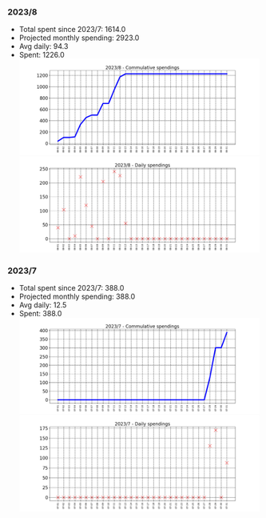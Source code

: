 ### 2023/8
- Total spent since 2023/7: 1614.0
- Projected monthly spending: 2923.0
- Avg daily: 94.3
- Spent: 1226.0
![graph_8_sum](graph_8_sum.png)
![graph_8_vals](graph_8_vals.png)
### 2023/7
- Total spent since 2023/7: 388.0
- Projected monthly spending: 388.0
- Avg daily: 12.5
- Spent: 388.0
![graph_7_sum](graph_7_sum.png)
![graph_7_vals](graph_7_vals.png)